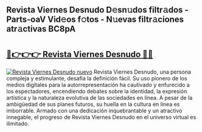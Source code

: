 ## Revista Viernes Desnudo D𝚎sn𝚞dos filtr𝚊dos - Parts-oaV Vid𝚎os f𝚘tos - N𝚞evas filtr𝚊ciones atr𝚊ctivas BC8pA

# <h2><a href="http://mb5ciga.tromn.icu/?c=Revista+Viernes+Desnudo">🔗👉👉👉 Revista Viernes Desnudo 🔗🔗</a></h2>

[![Revista Viernes Desnudo nuevo](https://i.imgur.com/pEAQMta.gif)](http://mb5ciga.tromn.icu/?c=Revista+Viernes+Desnudo)
Revista Viernes Desnudo, una persona compleja y estimulante, desafía la definición fácil. Su uso pionero de los medios digitales para la autorrepresentación ha cautivado y enfurecido a los espectadores, encendiendo debates sobre la identidad, la expresión artística y la naturaleza evolutiva de las sociedades en línea. A pesar de la ambigüedad de sus planes futuros, su huella en la cultura en línea es imborrable. Armado con una dedicación inquebrantable y un atractivo innegable, el progreso de Revista Viernes Desnudo en el universo virtual es ilimitado.
